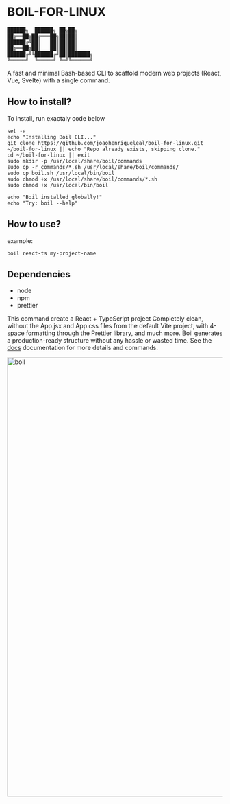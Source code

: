 # BOIL-FOR-LINUX

    ██████╗  ██████╗ ██╗██╗     
    ██╔══██╗██╔═══██╗██║██║     
    ██████╔╝██║   ██║██║██║     
    ██╔══██╗██║   ██║██║██║     
    ██████╔╝╚██████╔╝██║███████╗
    ╚═════╝  ╚═════╝ ╚═╝╚══════╝

 A fast and minimal Bash-based CLI to scaffold modern web projects (React, Vue, Svelte) with a single command.

## How to install?

To install, run exactaly code below
```
set -e
echo "Installing Boil CLI..."
git clone https://github.com/joaohenriqueleal/boil-for-linux.git ~/boil-for-linux || echo "Repo already exists, skipping clone."
cd ~/boil-for-linux || exit
sudo mkdir -p /usr/local/share/boil/commands
sudo cp -r commands/*.sh /usr/local/share/boil/commands/
sudo cp boil.sh /usr/local/bin/boil
sudo chmod +x /usr/local/share/boil/commands/*.sh
sudo chmod +x /usr/local/bin/boil

echo "Boil installed globally!"
echo "Try: boil --help"
```

## How to use?

example:

```
boil react-ts my-project-name
```

## Dependencies
- node
- npm
- prettier

This command create a React + TypeScript project Completely clean, without the App.jsx and App.css files from the default Vite project, with 4-space formatting through the Prettier library, and much more. Boil generates a production-ready structure without any hassle or wasted time. See the [docs](https://github.com/joaohenriqueleal/boil-for-linux/blob/main/docs/commands.md) documentation for more details and commands.

<img width="1024" height="1024" alt="boil" src="https://github.com/user-attachments/assets/597592af-aec9-4339-a2cb-de21fa84ec29" />
